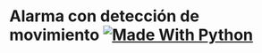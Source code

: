 # Alarma con detección de movimiento    [![Made With Python](https://img.shields.io/badge/Made_With-Python-blue)](http://golang.org)
